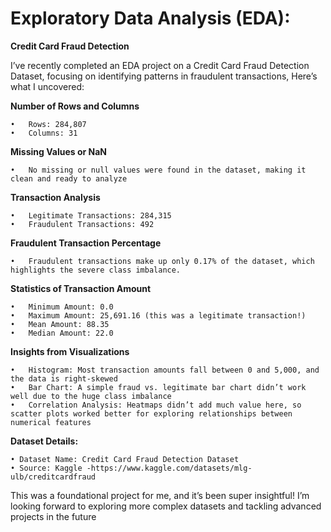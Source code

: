 # **Exploratory Data Analysis (EDA):**
**Credit Card Fraud Detection**

I’ve recently completed an EDA project on a Credit Card Fraud Detection Dataset, focusing on identifying patterns in fraudulent transactions, Here’s what I uncovered:

**Number of Rows and Columns**

	•	Rows: 284,807
	•	Columns: 31

**Missing Values or NaN**

	•	No missing or null values were found in the dataset, making it clean and ready to analyze

**Transaction Analysis**

	•	Legitimate Transactions: 284,315
	•	Fraudulent Transactions: 492

**Fraudulent Transaction Percentage**

	•	Fraudulent transactions make up only 0.17% of the dataset, which highlights the severe class imbalance.

**Statistics of Transaction Amount**

	•	Minimum Amount: 0.0
	•	Maximum Amount: 25,691.16 (this was a legitimate transaction!)
	•	Mean Amount: 88.35
	•	Median Amount: 22.0

**Insights from Visualizations**

	•	Histogram: Most transaction amounts fall between 0 and 5,000, and the data is right-skewed
	•	Bar Chart: A simple fraud vs. legitimate bar chart didn’t work well due to the huge class imbalance
	•	Correlation Analysis: Heatmaps didn’t add much value here, so scatter plots worked better for exploring relationships between numerical features

**Dataset Details:**

	• Dataset Name: Credit Card Fraud Detection Dataset
	• Source: Kaggle -https://www.kaggle.com/datasets/mlg-ulb/creditcardfraud
 
This was a foundational project for me, and it’s been super insightful! I’m looking forward to exploring more complex datasets and tackling advanced projects in the future
